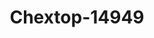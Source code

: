---
f_zip-code: 20746
f_state-code: MD
title: Chextop-14949
f_phone: 877-958-2274
f_city-only: Suitland
f_address: 6725 Suitland Rd Suitland
f_location-unique-id: '14949'
slug: chextop-14949
updated-on: '2024-05-30T13:46:58.046Z'
created-on: '2024-05-30T13:36:59.803Z'
published-on: '2024-05-30T13:54:32.469Z'
f_city-state: cms/city/suitland-md.md
f_company: cms/company/chextop.md
f_state: cms/state/maryland.md
layout: '[payday-loan].html'
tags: payday-loan
---